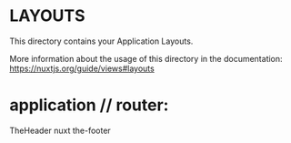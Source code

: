 # LAYOUTS

This directory contains your Application Layouts.

More information about the usage of this directory in the documentation:
https://nuxtjs.org/guide/views#layouts


# application // router:
TheHeader
nuxt
the-footer
